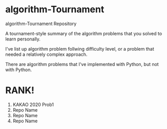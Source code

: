 # algorithm-Tournament
algorithm-Tournament Repository

A tournament-style summary of the algorithm problems that you solved to learn personally.

I've list up algorithm problem follwing difficulty level, or a problem that needed a relatively complex approach.

There are algorithm problems that I've implemented with Python, but not with Python.


# RANK!
1. KAKAO 2020 Prob1
2. Repo Name
3. Repo Name
4. Repo Name
